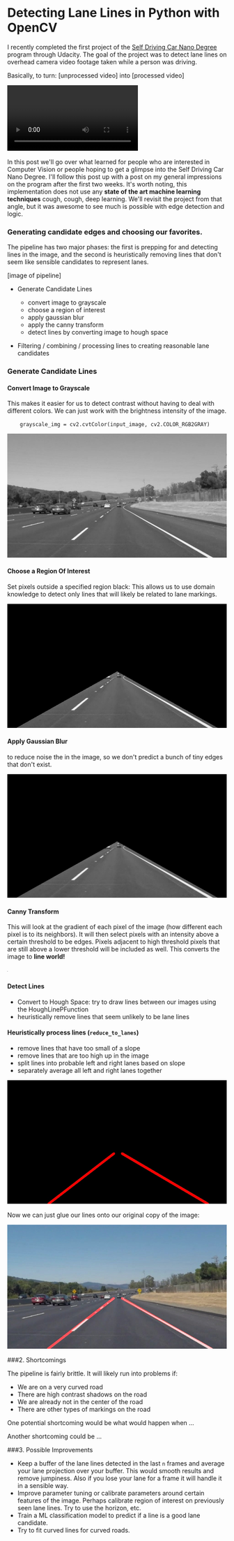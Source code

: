 # Detecting Lane Lines in Python with OpenCV
I recently completed the first project of the [Self Driving Car Nano Degree](https://www.udacity.com/drive) program through Udacity.
The goal of the project was to detect lane lines on overhead camera video footage taken while a person was driving.

[image1]: ./examples/grayscale.jpg "Grayscale"
[gray]: ./examples/gray.jpg "gray"
[region of interest]: ./examples/region_selected.jpg "hello"
[blurred]: ./examples/blurred.jpg
[canny]: ./examples/canny.jpg
[lines]: ./examples/lines.jpg
[final]: ./test_images/solidWhiteCurve_annotated.jpg
[video]: ./white.mp4 "video"

Basically, to turn: [unprocessed video] into [processed video]

![video][video]



In this post we'll go over what learned for people who are interested in Computer Vision or people hoping to
get a glimpse into the Self Driving Car Nano Degree.
I'll follow this post up with a post on my general impressions on the program after the first two weeks.
It's worth noting, this implementation does not use any **state of the art machine learning techniques**
cough, cough, deep learning. We'll revisit the project from that angle, but it was awesome to see much is possible with
edge detection and logic.

### Generating candidate edges and choosing our favorites.
The pipeline has two major phases: the first is prepping for and detecting lines in the image,
and the second is heuristically removing lines that don't seem like sensible candidates to represent lanes.

[image of pipeline]

* Generate Candidate Lines
  * convert image to grayscale
  * choose a region of interest
  * apply gaussian blur
  * apply the canny transform
  * detect lines by converting image to hough space

* Filtering / combining / processing lines to creating reasonable lane candidates


[//]: # (Image References)



### Generate Candidate Lines

#### Convert Image to Grayscale
This makes it easier for us to detect contrast without having to deal with different colors.
We can just work with the brightness intensity of the image.

        grayscale_img = cv2.cvtColor(input_image, cv2.COLOR_RGB2GRAY)

![Look at all those gray scales][gray]

#### Choose a Region Of Interest
Set pixels outside a specified region black: This allows us to use domain knowledge to detect only lines that will likely be related to lane markings.

![This is all we're interested in][region of interest]

#### Apply Gaussian Blur
to reduce noise the in the image, so we don't predict a bunch of tiny edges that don't exist.

![Just a little blur][blurred]

#### Canny Transform
This will look at the gradient of each pixel of the image (how different each pixel is to its neighbors).
  It will then select pixels with an intensity above a certain threshold to be edges. Pixels adjacent to high threshold pixels
  that are still above a lower threshold will be included as well. This converts the image to **line world!**

![After we apply the canny transform][canny]

#### Detect Lines
* Convert to Hough Space: try to draw lines between our images using the HoughLinePFunction
* heuristically remove lines that seem unlikely to be lane lines

#### Heuristically process lines (`reduce_to_lanes`)
  * remove lines that have too small of a slope
  * remove lines that are too high up in the image
  * split lines into probable left and right lanes based on slope
  * separately average all left and right lanes together

![Final Result Lines][lines]

Now we can just glue our lines onto our original copy of the image:

![final][final]


###2. Shortcomings

The pipeline is fairly brittle. It will likely run into problems if:

  * We are on a very curved road
  * There are high contrast shadows on the road
  * We are already not in the center of the road
  * There are other types of markings on the road

One potential shortcoming would be what would happen when ... 

Another shortcoming could be ...


###3. Possible Improvements

* Keep a buffer of the lane lines detected in the last `n` frames and average your lane projection over your buffer.
This would smooth results and remove jumpiness. Also if you lose your lane for a frame it will handle it in a sensible way.
* Improve parameter tuning or calibrate parameters around certain features of the image.
Perhaps calibrate region of interest on previously seen lane lines. Try to use the horizon, etc.
* Train a ML classification model to predict if a line is a good lane candidate.
* Try to fit curved lines for curved roads.

